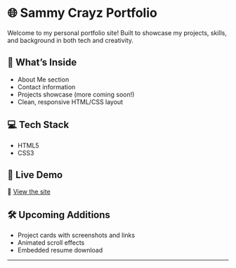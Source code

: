 # 🌐 Sammy Crayz Portfolio

Welcome to my personal portfolio site! Built to showcase my projects, skills, and background in both tech and creativity.

## 🧠 What’s Inside
- About Me section
- Contact information
- Projects showcase (more coming soon!)
- Clean, responsive HTML/CSS layout

## 💻 Tech Stack
- HTML5
- CSS3

## 🚀 Live Demo
🔗 [View the site](https://sammycrayz.github.io/sammy-portfolio/)

## 🛠 Upcoming Additions
- Project cards with screenshots and links
- Animated scroll effects
- Embedded resume download

---
